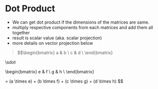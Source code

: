 # Dot Product

* We can get dot product if the dimensions of the matrices are same.
* multiply respective components from each matrices and add them all together
* result is scalar value (aka. scalar projection)
* more details on vector projection below

> $$\begin{bmatrix}
    a & b \\
    c & d \\
\end{bmatrix}

\sdot

\begin{bmatrix}
    e & f \\
    g & h \\
\end{bmatrix}

=
(a \times e) + (b \times f) + (c \times g) + (d \times h)
$$